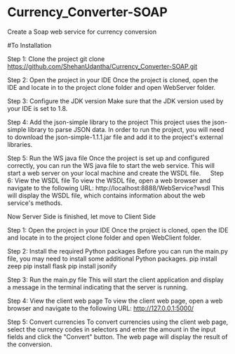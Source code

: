 # Currency_Converter-SOAP
Create a Soap web service for currency conversion

#To Installation

Step 1: Clone the project
git clone https://github.com/ShehanUdantha/Currency_Converter-SOAP.git

Step 2: Open the project in your IDE
Once the project is cloned, open the IDE and locate in to the project clone folder and open WebServer folder.

Step 3: Configure the JDK version
Make sure that the JDK version used by your IDE is set to 1.8.

Step 4: Add the json-simple library to the project
This project uses the json-simple library to parse JSON data. In order to run the project, you will need to download the json-simple-1.1.1.jar file and add it to the project's external libraries.

Step 5: Run the WS java file
Once the project is set up and configured correctly, you can run the WS java file to start the web service. This will start a web server on your local machine and create the WSDL file.
 
Step 6: View the WSDL file
To view the WSDL file, open a web browser and navigate to the following URL:
http://localhost:8888/WebService?wsdl
This will display the WSDL file, which contains information about the web service's methods.

Now Server Side is finished, let move to Client Side

Step 1: Open the project in your IDE
Once the project is cloned, open the IDE and locate in to the project clone folder and open WebClient folder.

Step 2: Install the required Python packages
Before you can run the main.py file, you may need to install some additional Python packages.
pip install zeep
pip install flask
pip install jsonify

Step 3: Run the main.py file
This will start the client application and display a message in the terminal indicating that the server is running.

Step 4: View the client web page
To view the client web page, open a web browser and navigate to the following URL: http://127.0.0.1:5000/

Step 5: Convert currencies
To convert currencies using the client web page, select the currency codes in selectors and enter the amount in the input fields and click the "Convert" button. The web page will display the result of the conversion.
